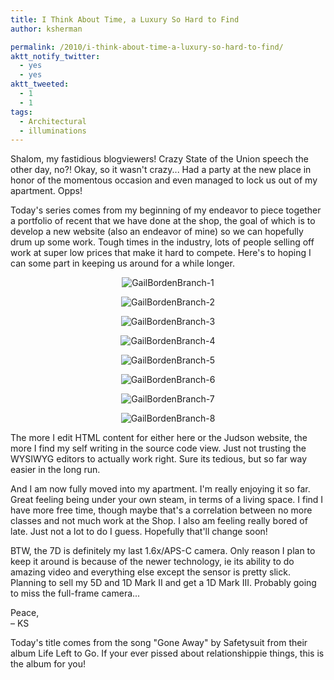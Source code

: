 ```yaml
---
title: I Think About Time, a Luxury So Hard to Find
author: ksherman

permalink: /2010/i-think-about-time-a-luxury-so-hard-to-find/
aktt_notify_twitter:
  - yes
  - yes
aktt_tweeted:
  - 1
  - 1
tags:
  - Architectural
  - illuminations
---
```

Shalom, my fastidious blogviewers! Crazy State of the Union speech the other day, no?! Okay, so it wasn't crazy... Had a party at the new place in honor of the momentous occasion and even managed to lock us out of my apartment. Opps!

Today's series comes from my beginning of my endeavor to piece together a portfolio of recent that we have done at the shop, the goal of which is to develop a new website (also an endeavor of mine) so we can hopefully drum up some work. Tough times in the industry, lots of people selling off work at super low prices that make it hard to compete. Here's to hoping I can some part in keeping us around for a while longer.

<p style="text-align: center;">
  <img src="https://s3-us-west-2.amazonaws.com/assets.kshermphoto.com/2010PostsImages/01-Jan/29/Library-1.jpg" alt="GailBordenBranch-1" />
</p>

<p style="text-align: center;">
  <img src="https://s3-us-west-2.amazonaws.com/assets.kshermphoto.com/2010PostsImages/01-Jan/29/Library-3.jpg" alt="GailBordenBranch-2" />
</p>

<p style="text-align: center;">
  <img src="https://s3-us-west-2.amazonaws.com/assets.kshermphoto.com/2010PostsImages/01-Jan/29/Library-2.jpg" alt="GailBordenBranch-3" />
</p>

<p style="text-align: center;">
  <img src="https://s3-us-west-2.amazonaws.com/assets.kshermphoto.com/2010PostsImages/01-Jan/29/Library-4.jpg" alt="GailBordenBranch-4" />
</p>

<p style="text-align: center;">
  <img src="https://s3-us-west-2.amazonaws.com/assets.kshermphoto.com/2010PostsImages/01-Jan/29/Library-5.jpg" alt="GailBordenBranch-5" />
</p>

<p style="text-align: center;">
  <img src="https://s3-us-west-2.amazonaws.com/assets.kshermphoto.com/2010PostsImages/01-Jan/29/Library-6.jpg" alt="GailBordenBranch-6" />
</p>

<p style="text-align: center;">
  <img src="https://s3-us-west-2.amazonaws.com/assets.kshermphoto.com/2010PostsImages/01-Jan/29/Library-7.jpg" alt="GailBordenBranch-7" />
</p>

<p style="text-align: center;">
  <img src="https://s3-us-west-2.amazonaws.com/assets.kshermphoto.com/2010PostsImages/01-Jan/29/Library-8.jpg" alt="GailBordenBranch-8" />
</p>

The more I edit HTML content for either here or the Judson website, the more I find my self writing in the source code view. Just not trusting the WYSIWYG editors to actually work right. Sure its tedious, but so far way easier in the long run.

And I am now fully moved into my apartment. I'm really enjoying it so far. Great feeling being under your own steam, in terms of a living space. I find I have more free time, though maybe that's a correlation between no more classes and not much work at the Shop. I also am feeling really bored of late. Just not a lot to do I guess. Hopefully that'll change soon!

BTW, the 7D is definitely my last 1.6x/APS-C camera. Only reason I plan to keep it around is because of the newer technology, ie its ability to do amazing video and everything else except the sensor is pretty slick. Planning to sell my 5D and 1D Mark II and get a 1D Mark III. Probably going to miss the full-frame camera...

Peace,  
– KS

Today's title comes from the song "Gone Away" by Safetysuit from their album Life Left to Go. If your ever pissed about relationshippie things, this is the album for you!
